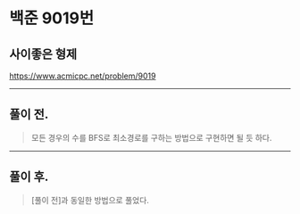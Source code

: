 # 백준 9019번

## 사이좋은 형제
https://www.acmicpc.net/problem/9019
___
## 풀이 전.
> 모든 경우의 수를 BFS로 최소경로를 구하는 방법으로 구현하면 될 듯 하다.
___
## 풀이 후.
> [풀이 전]과 동일한 방법으로 풀었다.